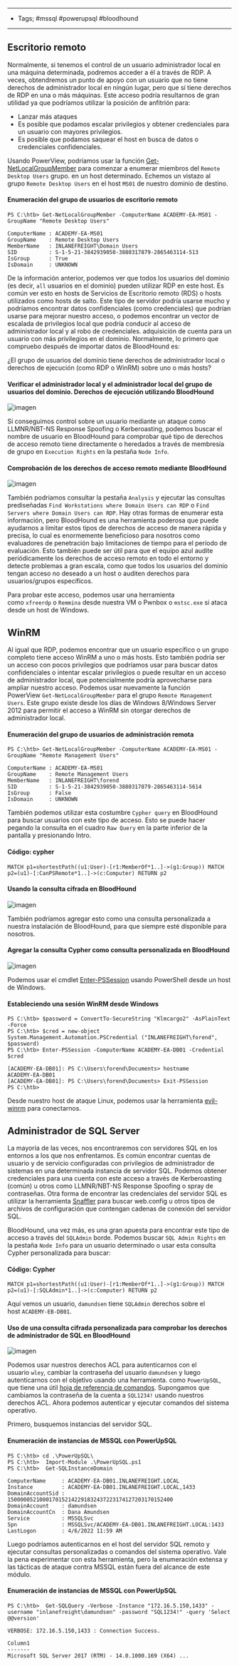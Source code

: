 -------
- Tags; #mssql #powerupsql #bloodhound 
---------
## Escritorio remoto

Normalmente, si tenemos el control de un usuario administrador local en una máquina determinada, podremos acceder a él a través de RDP. A veces, obtendremos un punto de apoyo con un usuario que no tiene derechos de administrador local en ningún lugar, pero que sí tiene derechos de RDP en una o más máquinas. Este acceso podría resultarnos de gran utilidad ya que podríamos utilizar la posición de anfitrión para:

- Lanzar más ataques
- Es posible que podamos escalar privilegios y obtener credenciales para un usuario con mayores privilegios.
- Es posible que podamos saquear el host en busca de datos o credenciales confidenciales.

Usando PowerView, podríamos usar la función [Get-NetLocalGroupMember](https://powersploit.readthedocs.io/en/latest/Recon/Get-NetLocalGroupMember/) para comenzar a enumerar miembros del `Remote Desktop Users` grupo. en un host determinado. Echemos un vistazo al grupo `Remote Desktop Users` en el host `MS01` de nuestro dominio de destino.
#### Enumeración del grupo de usuarios de escritorio remoto

```powershell-session
PS C:\htb> Get-NetLocalGroupMember -ComputerName ACADEMY-EA-MS01 -GroupName "Remote Desktop Users"

ComputerName : ACADEMY-EA-MS01
GroupName    : Remote Desktop Users
MemberName   : INLANEFREIGHT\Domain Users
SID          : S-1-5-21-3842939050-3880317879-2865463114-513
IsGroup      : True
IsDomain     : UNKNOWN
```

De la información anterior, podemos ver que todos los usuarios del dominio (es decir, `all` usuarios en el dominio) pueden utilizar RDP en este host. Es común ver esto en hosts de Servicios de Escritorio remoto (RDS) o hosts utilizados como hosts de salto. Este tipo de servidor podría usarse mucho y podríamos encontrar datos confidenciales (como credenciales) que podrían usarse para mejorar nuestro acceso, o podemos encontrar un vector de escalada de privilegios local que podría conducir al acceso de administrador local y al robo de credenciales. adquisición de cuenta para un usuario con más privilegios en el dominio. Normalmente, lo primero que compruebo después de importar datos de BloodHound es:

¿El grupo de usuarios del dominio tiene derechos de administrador local o derechos de ejecución (como RDP o WinRM) sobre uno o más hosts?
#### Verificar el administrador local y el administrador local del grupo de usuarios del dominio. Derechos de ejecución utilizando BloodHound

![imagen](https://academy.hackthebox.com/storage/modules/143/bh_RDP_domain_users.png)

Si conseguimos control sobre un usuario mediante un ataque como LLMNR/NBT-NS Response Spoofing o Kerberoasting, podemos buscar el nombre de usuario en BloodHound para comprobar qué tipo de derechos de acceso remoto tiene directamente o heredados a través de membresía de grupo en `Execution Rights` en la pestaña `Node Info`.
#### Comprobación de los derechos de acceso remoto mediante BloodHound
![imagen](https://academy.hackthebox.com/storage/modules/143/execution_rights.png)

También podríamos consultar la pestaña `Analysis` y ejecutar las consultas prediseñadas `Find Workstations where Domain Users can RDP` o `Find Servers where Domain Users can RDP`. Hay otras formas de enumerar esta información, pero BloodHound es una herramienta poderosa que puede ayudarnos a limitar estos tipos de derechos de acceso de manera rápida y precisa, lo cual es enormemente beneficioso para nosotros como evaluadores de penetración bajo limitaciones de tiempo para el período de evaluación. Esto también puede ser útil para que el equipo azul audite periódicamente los derechos de acceso remoto en todo el entorno y detecte problemas a gran escala, como que todos los usuarios del dominio tengan acceso no deseado a un host o auditen derechos para usuarios/grupos específicos.

Para probar este acceso, podemos usar una herramienta como `xfreerdp` o `Remmina` desde nuestra VM o Pwnbox o `mstsc.exe` si ataca desde un host de Windows.

## WinRM

Al igual que RDP, podemos encontrar que un usuario específico o un grupo completo tiene acceso WinRM a uno o más hosts. Esto también podría ser un acceso con pocos privilegios que podríamos usar para buscar datos confidenciales o intentar escalar privilegios o puede resultar en un acceso de administrador local, que potencialmente podría aprovecharse para ampliar nuestro acceso. Podemos usar nuevamente la función PowerView `Get-NetLocalGroupMember` para el grupo `Remote Management Users`. Este grupo existe desde los días de Windows 8/Windows Server 2012 para permitir el acceso a WinRM sin otorgar derechos de administrador local.
#### Enumeración del grupo de usuarios de administración remota

```powershell-session
PS C:\htb> Get-NetLocalGroupMember -ComputerName ACADEMY-EA-MS01 -GroupName "Remote Management Users"

ComputerName : ACADEMY-EA-MS01
GroupName    : Remote Management Users
MemberName   : INLANEFREIGHT\forend
SID          : S-1-5-21-3842939050-3880317879-2865463114-5614
IsGroup      : False
IsDomain     : UNKNOWN
```

También podemos utilizar esta costumbre `Cypher query` en BloodHound para buscar usuarios con este tipo de acceso. Esto se puede hacer pegando la consulta en el cuadro `Raw Query` en la parte inferior de la pantalla y presionando Intro.
#### Código: cypher

```cypher
MATCH p1=shortestPath((u1:User)-[r1:MemberOf*1..]->(g1:Group)) MATCH p2=(u1)-[:CanPSRemote*1..]->(c:Computer) RETURN p2
```

#### Usando la consulta cifrada en BloodHound

![imagen](https://academy.hackthebox.com/storage/modules/143/canpsremote_bh_cypherq.png)

También podríamos agregar esto como una consulta personalizada a nuestra instalación de BloodHound, para que siempre esté disponible para nosotros.
#### Agregar la consulta Cypher como consulta personalizada en BloodHound

![imagen](https://academy.hackthebox.com/storage/modules/143/user_defined_query.png)

Podemos usar el cmdlet [Enter-PSSession](https://docs.microsoft.com/en-us/powershell/module/microsoft.powershell.core/enter-pssession?view=powershell-7.2) usando PowerShell desde un host de Windows.
#### Estableciendo una sesión WinRM desde Windows
```powershell-session
PS C:\htb> $password = ConvertTo-SecureString "Klmcargo2" -AsPlainText -Force
PS C:\htb> $cred = new-object System.Management.Automation.PSCredential ("INLANEFREIGHT\forend", $password)
PS C:\htb> Enter-PSSession -ComputerName ACADEMY-EA-DB01 -Credential $cred

[ACADEMY-EA-DB01]: PS C:\Users\forend\Documents> hostname
ACADEMY-EA-DB01
[ACADEMY-EA-DB01]: PS C:\Users\forend\Documents> Exit-PSSession
PS C:\htb> 
```

Desde nuestro host de ataque Linux, podemos usar la herramienta [evil-winrm](https://github.com/Hackplayers/evil-winrm) para conectarnos.

## Administrador de SQL Server

La mayoría de las veces, nos encontraremos con servidores SQL en los entornos a los que nos enfrentamos. Es común encontrar cuentas de usuario y de servicio configuradas con privilegios de administrador de sistemas en una determinada instancia de servidor SQL. Podemos obtener credenciales para una cuenta con este acceso a través de Kerberoasting (común) u otros como LLMNR/NBT-NS Response Spoofing o spray de contraseñas. Otra forma de encontrar las credenciales del servidor SQL es utilizar la herramienta [Snaffler](https://github.com/SnaffCon/Snaffler) para buscar web.config u otros tipos de archivos de configuración que contengan cadenas de conexión del servidor SQL.

BloodHound, una vez más, es una gran apuesta para encontrar este tipo de acceso a través del `SQLAdmin` borde. Podemos buscar `SQL Admin Rights` en la pestaña `Node Info` para un usuario determinado o usar esta consulta Cypher personalizada para buscar:
#### Código: Cypher

```cypher
MATCH p1=shortestPath((u1:User)-[r1:MemberOf*1..]->(g1:Group)) MATCH p2=(u1)-[:SQLAdmin*1..]->(c:Computer) RETURN p2
```

Aquí vemos un usuario, `damundsen` tiene `SQLAdmin` derechos sobre el host `ACADEMY-EB-DB01`.

#### Uso de una consulta cifrada personalizada para comprobar los derechos de administrador de SQL en BloodHound

![imagen](https://academy.hackthebox.com/storage/modules/143/sqladmins_bh.png)

Podemos usar nuestros derechos ACL para autenticarnos con el usuario `wley`, cambiar la contraseña del usuario `damundsen` y luego autenticarnos con el objetivo usando una herramienta. como `PowerUpSQL`, que tiene una útil [hoja de referencia de comandos](https://github.com/NetSPI/PowerUpSQL/wiki/PowerUpSQL-Cheat-Sheet). Supongamos que cambiamos la contraseña de la cuenta a `SQL1234!` usando nuestros derechos ACL. Ahora podemos autenticar y ejecutar comandos del sistema operativo.

Primero, busquemos instancias del servidor SQL.
#### Enumeración de instancias de MSSQL con PowerUpSQL

```powershell-session
PS C:\htb> cd .\PowerUpSQL\
PS C:\htb>  Import-Module .\PowerUpSQL.ps1
PS C:\htb>  Get-SQLInstanceDomain

ComputerName     : ACADEMY-EA-DB01.INLANEFREIGHT.LOCAL
Instance         : ACADEMY-EA-DB01.INLANEFREIGHT.LOCAL,1433
DomainAccountSid : 1500000521000170152142291832437223174127203170152400
DomainAccount    : damundsen
DomainAccountCn  : Dana Amundsen
Service          : MSSQLSvc
Spn              : MSSQLSvc/ACADEMY-EA-DB01.INLANEFREIGHT.LOCAL:1433
LastLogon        : 4/6/2022 11:59 AM
```

Luego podríamos autenticarnos en el host del servidor SQL remoto y ejecutar consultas personalizadas o comandos del sistema operativo. Vale la pena experimentar con esta herramienta, pero la enumeración extensa y las tácticas de ataque contra MSSQL están fuera del alcance de este módulo.
#### Enumeración de instancias de MSSQL con PowerUpSQL

```powershell-session
PS C:\htb>  Get-SQLQuery -Verbose -Instance "172.16.5.150,1433" -username "inlanefreight\damundsen" -password "SQL1234!" -query 'Select @@version'

VERBOSE: 172.16.5.150,1433 : Connection Success.

Column1
-------
Microsoft SQL Server 2017 (RTM) - 14.0.1000.169 (X64) ...
```

